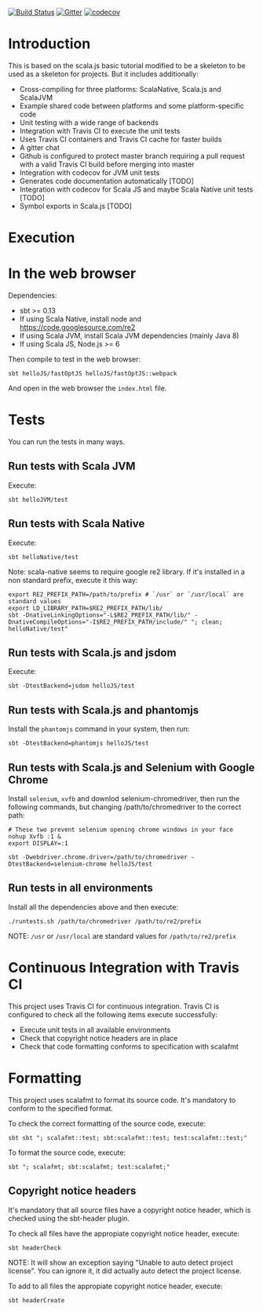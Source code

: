 [![Build Status](https://travis-ci.org/nVotesOrg/scala-js-basic-example.svg?branch=master)](https://travis-ci.org/nVotesOrg/scala-js-basic-example) [![Gitter](https://img.shields.io/badge/gitter-join%20chat-green.svg)](https://gitter.im/nVotesOrg/scala-js-basic-example) [![codecov](https://codecov.io/gh/nVotesOrg/scala-js-basic-example/branch/master/graph/badge.svg)](https://codecov.io/gh/nVotesOrg/scala-js-basic-example)

# Introduction

This is based on the scala.js basic tutorial modified to be a skeleton to be used as
a skeleton for projects. But it includes additionally:
- Cross-compiling for three platforms: ScalaNative, Scala.js and ScalaJVM
- Example shared code between platforms and some platform-specific code
- Unit testing with a wide range of backends
- Integration with Travis CI to execute the unit tests
- Uses Travis CI containers and Travis CI cache for faster builds
- A gitter chat
- Github is configured to protect master branch requiring a pull request with a
  valid Travis CI build before merging into master
- Integration with codecov for JVM unit tests
- Generates code documentation automatically [TODO]
- Integration with codecov for Scala JS and maybe Scala Native unit tests [TODO]
- Symbol exports in Scala.js [TODO]

# Execution

# In the web browser

Dependencies:
- sbt >= 0.13
- If using Scala Native, install node and https://code.googlesource.com/re2
- If using Scala JVM, install Scala JVM dependencies (mainly Java 8)
- If using Scala JS, Node.js >= 6

Then compile to test in the web browser:

    sbt helloJS/fastOptJS helloJS/fastOptJS::webpack

And open in the web browser the `index.html` file.

# Tests

You can run the tests in many ways.

## Run tests with Scala JVM

Execute:

    sbt helloJVM/test

## Run tests with Scala Native

Execute:

    sbt helloNative/test

Note: scala-native seems to require google re2 library. If it's installed in a
non standard prefix, execute it this way:

    export RE2_PREFIX_PATH=/path/to/prefix # `/usr` or `/usr/local` are standard values
    export LD_LIBRARY_PATH=$RE2_PREFIX_PATH/lib/
    sbt -DnativeLinkingOptions="-L$RE2_PREFIX_PATH/lib/" -DnativeCompileOptions="-I$RE2_PREFIX_PATH/include/" "; clean; helloNative/test"

## Run tests with Scala.js and jsdom

Execute:

    sbt -DtestBackend=jsdom helloJS/test

## Run tests with Scala.js and phantomjs

Install the `phantomjs` command in your system, then run:

    sbt -DtestBackend=phantomjs helloJS/test

## Run tests with Scala.js and Selenium with Google Chrome

Install `selenium`, `xvfb` and downlod selenium-chromedriver, then run the
following commands, but changing /path/to/chromedriver to the correct path:

    # These two prevent selenium opening chrome windows in your face
    nohup Xvfb :1 &
    export DISPLAY=:1

    sbt -Dwebdriver.chrome.driver=/path/to/chromedriver -DtestBackend=selenium-chrome helloJS/test

## Run tests in all environments

Install all the dependencies above and then execute:

    ./runtests.sh /path/to/chromedriver /path/to/re2/prefix

NOTE: `/usr` or `/usr/local` are standard values for `/path/to/re2/prefix`

# Continuous Integration with Travis CI

This project uses Travis CI for continuous integration. Travis CI is configured
to check all the following items execute successfully:
- Execute unit tests in all available environments
- Check that copyright notice headers are in place
- Check that code formatting conforms to specification with scalafmt

# Formatting

This project uses scalafmt to format its source code. It's mandatory to conform
to the specified format.

To check the correct formatting of the source code, execute:

    sbt sbt "; scalafmt::test; sbt:scalafmt::test; test:scalafmt::test;"

To format the source code, execute:

    sbt "; scalafmt; sbt:scalafmt; test:scalafmt;"

## Copyright notice headers


It's mandatory that all source files have a copyright notice header, which is
checked using the sbt-header plugin.

To check all files have the appropiate copyright notice header, execute:

    sbt headerCheck

NOTE: It will show an exception saying "Unable to auto detect project license".
You can ignore it, it did actually auto detect the project license.

To add to all files the appropiate copyright notice header, execute:

    sbt headerCreate
